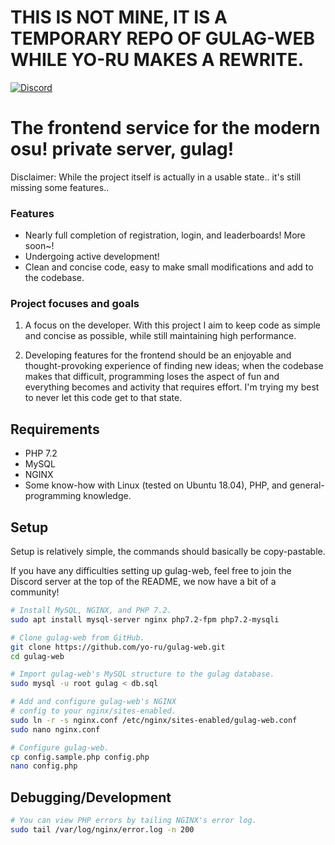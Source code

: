 # THIS IS NOT MINE, IT IS A TEMPORARY REPO OF GULAG-WEB WHILE YO-RU MAKES A REWRITE.

[![Discord](https://discordapp.com/api/guilds/748687781605408908/widget.png?style=shield)](https://discord.gg/ShEQgUx)

# The frontend service for the modern osu! private server, gulag!

Disclaimer: While the project itself is actually in a usable state.. it's still missing
            some features..

### Features

- Nearly full completion of registration, login, and leaderboards! More soon~!
- Undergoing active development!
- Clean and concise code, easy to make small modifications and add to the codebase.

### Project focuses and goals

1. A focus on the developer. With this project I aim to keep code as simple and concise as
   possible, while still maintaining high performance.

2. Developing features for the frontend should be an enjoyable and thought-provoking
   experience of finding new ideas; when the codebase makes that difficult, programming loses the aspect of fun and everything becomes and activity that requires effort. I'm trying my best to never let this code get to that state.

## Requirements
- PHP 7.2
- MySQL
- NGINX
- Some know-how with Linux (tested on Ubuntu 18.04), PHP, and general-programming
  knowledge.

## Setup

Setup is relatively simple, the commands should basically be copy-pastable.

If you have any difficulties setting up gulag-web, feel free to join the 
Discord server at the top of the README, we now have a bit of a community!

```sh
# Install MySQL, NGINX, and PHP 7.2.
sudo apt install mysql-server nginx php7.2-fpm php7.2-mysqli

# Clone gulag-web from GitHub.
git clone https://github.com/yo-ru/gulag-web.git
cd gulag-web

# Import gulag-web's MySQL structure to the gulag database.
sudo mysql -u root gulag < db.sql

# Add and configure gulag-web's NGINX 
# config to your nginx/sites-enabled.
sudo ln -r -s nginx.conf /etc/nginx/sites-enabled/gulag-web.conf
sudo nano nginx.conf

# Configure gulag-web.
cp config.sample.php config.php
nano config.php
```

## Debugging/Development
```sh
# You can view PHP errors by tailing NGINX's error log.
sudo tail /var/log/nginx/error.log -n 200
```
